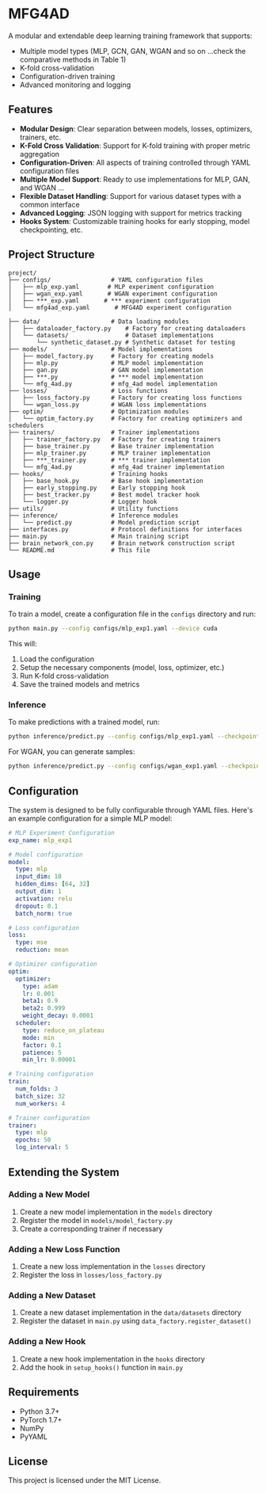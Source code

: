 # MFG4AD

A modular and extendable deep learning training framework that supports:
- Multiple model types (MLP, GCN, GAN, WGAN and so on ...check the comparative methods in Table 1)
- K-fold cross-validation
- Configuration-driven training
- Advanced monitoring and logging

## Features

- **Modular Design**: Clear separation between models, losses, optimizers, trainers, etc.
- **K-Fold Cross Validation**: Support for K-fold training with proper metric aggregation
- **Configuration-Driven**: All aspects of training controlled through YAML configuration files
- **Multiple Model Support**: Ready to use implementations for MLP, GAN, and WGAN ...
- **Flexible Dataset Handling**: Support for various dataset types with a common interface
- **Advanced Logging**: JSON logging with support for metrics tracking
- **Hooks System**: Customizable training hooks for early stopping, model checkpointing, etc.

## Project Structure

```
project/
├── configs/                 # YAML configuration files
│   ├── mlp_exp.yaml        # MLP experiment configuration
│   ├── wgan_exp.yaml       # WGAN experiment configuration
│   ├── ***_exp.yaml       # *** experiment configuration     
│   └── mfg4ad_exp.yaml       # MFG4AD experiment configuration

├── data/                    # Data loading modules
│   ├── dataloader_factory.py    # Factory for creating dataloaders
│   └── datasets/                # Dataset implementations
│       └── synthetic_dataset.py # Synthetic dataset for testing
├── models/                  # Model implementations
│   ├── model_factory.py     # Factory for creating models
│   ├── mlp.py               # MLP model implementation
│   ├── gan.py               # GAN model implementation
│   ├── ***.py               # *** model implementation
│   └── mfg_4ad.py           # mfg_4ad model implementation
├── losses/                  # Loss functions
│   ├── loss_factory.py      # Factory for creating loss functions
│   └── wgan_loss.py         # WGAN loss implementations
├── optim/                   # Optimization modules
│   └── optim_factory.py     # Factory for creating optimizers and schedulers
├── trainers/                # Trainer implementations
│   ├── trainer_factory.py   # Factory for creating trainers
│   ├── base_trainer.py      # Base trainer implementation
│   ├── mlp_trainer.py       # MLP trainer implementation
│   ├── ***_trainer.py       # *** trainer implementation
│   └── mfg_4ad.py           # mfg_4ad trainer implementation
├── hooks/                   # Training hooks
│   ├── base_hook.py         # Base hook implementation
│   ├── early_stopping.py    # Early stopping hook
│   ├── best_tracker.py      # Best model tracker hook
│   └── logger.py            # Logger hook
├── utils/                   # Utility functions
├── inference/               # Inference modules
│   └── predict.py           # Model prediction script
├── interfaces.py            # Protocol definitions for interfaces
├── main.py                  # Main training script
├── brain_network_con.py     # Brain network construction script
└── README.md                # This file
```

## Usage

### Training

To train a model, create a configuration file in the `configs` directory and run:

```bash
python main.py --config configs/mlp_exp1.yaml --device cuda
```

This will:
1. Load the configuration
2. Setup the necessary components (model, loss, optimizer, etc.)
3. Run K-fold cross-validation
4. Save the trained models and metrics

### Inference

To make predictions with a trained model, run:

```bash
python inference/predict.py --config configs/mlp_exp1.yaml --checkpoint checkpoints/mlp_exp1/fold_0/best.pt --device cuda
```

For WGAN, you can generate samples:

```bash
python inference/predict.py --config configs/wgan_exp1.yaml --checkpoint checkpoints/wgan_exp1/fold_0/best.pt --num_samples 100 --device cuda
```

## Configuration

The system is designed to be fully configurable through YAML files. Here's an example configuration for a simple MLP model:

```yaml
# MLP Experiment Configuration
exp_name: mlp_exp1

# Model configuration
model:
  type: mlp
  input_dim: 10
  hidden_dims: [64, 32]
  output_dim: 1
  activation: relu
  dropout: 0.1
  batch_norm: true

# Loss configuration
loss:
  type: mse
  reduction: mean

# Optimizer configuration
optim:
  optimizer:
    type: adam
    lr: 0.001
    beta1: 0.9
    beta2: 0.999
    weight_decay: 0.0001
  scheduler:
    type: reduce_on_plateau
    mode: min
    factor: 0.1
    patience: 5
    min_lr: 0.00001

# Training configuration
train:
  num_folds: 3
  batch_size: 32
  num_workers: 4

# Trainer configuration
trainer:
  type: mlp
  epochs: 50
  log_interval: 5
```

## Extending the System

### Adding a New Model

1. Create a new model implementation in the `models` directory
2. Register the model in `models/model_factory.py`
3. Create a corresponding trainer if necessary

### Adding a New Loss Function

1. Create a new loss implementation in the `losses` directory
2. Register the loss in `losses/loss_factory.py`

### Adding a New Dataset

1. Create a new dataset implementation in the `data/datasets` directory
2. Register the dataset in `main.py` using `data_factory.register_dataset()`

### Adding a New Hook

1. Create a new hook implementation in the `hooks` directory
2. Add the hook in `setup_hooks()` function in `main.py`

## Requirements

- Python 3.7+
- PyTorch 1.7+
- NumPy
- PyYAML

## License

This project is licensed under the MIT License. 
